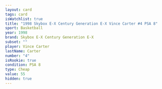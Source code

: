 ```yaml
---
layout: card
tags: card
isWatchlist: true
title: "1998 Skybox E-X Century Generation E-X Vince Carter #4 PSA 8"
sport: Basketball
year: 1998
brand: Skybox E-X Century Generation E-X
subset: ""
player: Vince Carter
lastName: Carter
number: "4"
isRookie: true
condition: PSA 8
type: Cheap
value: 55
hidden: true
---
```

